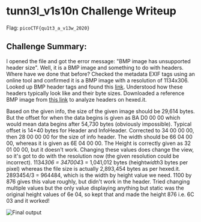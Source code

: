 # tunn3l_v1s10n Challenge Writeup

Flag: `picoCTF{qu1t3_a_v13w_2020}`

## Challenge Summary:
I opened the file and got the error message: "BMP image has unsupported header size". Well, it is a BMP image and something to do with headers. Where have we done that before? 
Checked the metadata EXIF tags using an online tool and confirmed it is a BMP image with a resolution of 1134x306. Looked up BMP header tags and found this [link](http://www.ece.ualberta.ca/~elliott/ee552/studentAppNotes/2003_w/misc/bmp_file_format/bmp_file_format.htm). Understood how these headers typically look like and their byte sizes. Downloaded a reference BMP image from [this link](https://filesamples.com/formats/bmp) to analyze headers on hexed.it. 

Based on the given info, the size of the given image should be 29,614 bytes. But the offset for when the data begins is given as BA D0 00 00 which would mean data begins after 54,730 bytes (obviously impossible). Typical offset is 14+40 bytes for Header and InfoHeader. Corrected to 34 00 00 00, then 28 00 00 00 for the size of info header. The width should be 66 04 00 00, whereas it is given as 6E 04 00 00. The Height is correctly given as 32 01 00 00, but it doesn't work. Changing these values does change the view, so it's got to do with the resolution now (the given resolution could be incorrect). 1134*306 = 347004*3 = 1,041,012 bytes (height*width*3 bytes per pixel) whereas the file size is actually 2,893,454 bytes as per hexed.it. 2893454/3 = 964484, which is the width by height value we need. 1100 by 876 gives this value roughly, but didn't work in the header. Tried changing multiple values but the only value displaying anything but static was the original height values of 6e 04, so kept that and made the height 876 i.e. 6C 03 and it worked!

![Final output](tunn3l_v1s10n.bmp)

